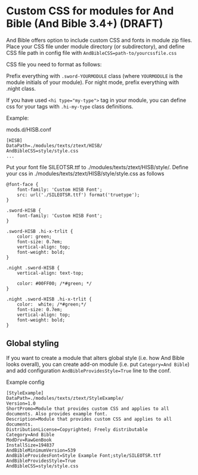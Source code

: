 # Custom CSS for modules for And Bible (And Bible 3.4+) (DRAFT)

And Bible offers option to include custom CSS and fonts in module zip files.
Place your CSS file under module directory (or subdirectory), and define CSS file path in config file with
`AndBibleCSS=path-to/yourcssfile.css`

CSS file you need to format as follows:

Prefix everything with `.sword-YOURMODULE` class (where `YOURMODULE` is the module initials of your module).
For night mode, prefix everything with .night class.

If you have used `<hi type="my-type">` tag in your module, you can define css for your tags with `.hi-my-type` class definitions.

Example:

mods.d/HISB.conf

```
[HISB]
DataPath=./modules/texts/ztext/HISB/
AndBibleCSS=style/style.css
...
```


Put your font file SILEOTSR.ttf to ./modules/texts/ztext/HISB/style/.
Define your css in ./modules/texts/ztext/HISB/style/style.css as follows

```
@font-face {
    font-family: 'Custom HISB Font';
    src: url('./SILEOTSR.ttf') format('truetype');
}

.sword-HISB {
    font-family: 'Custom HISB Font';
}

.sword-HISB .hi-x-trlit {
    color: green;
    font-size: 0.7em;
    vertical-align: top;
    font-weight: bold;
}

.night .sword-HISB {
    vertical-align: text-top;
 
    color: #00FF00; /*#green; */
}

.night .sword-HISB .hi-x-trlit {
    color:  white; /*#green;*/
    font-size: 0.7em;
    vertical-align: top;
    font-weight: bold;
}
```

## Global styling

If you want to create a module that alters global style (i.e. how And Bible looks overall), you can create add-on module (i.e. put `Category=And Bible`) and add configuration `AndBibleProvidesStyle=True` line to the conf. 

Example config 

```
[StyleExample]
DataPath=./modules/texts/ztext/StyleExample/
Version=1.0
ShortPromo=Module that provides custom CSS and applies to all documents. Also provides example font.
Description=Module that provides custom CSS and applies to all documents.
DistributionLicense=Copyrighted; Freely distributable
Category=And Bible
ModDrv=RawGenBook
InstallSize=194837
AndBibleMinimumVersion=539
AndBibleProvidesFont=Style Example Font;style/SILEOTSR.ttf
AndBibleProvidesStyle=True
AndBibleCSS=style/style.css
```

